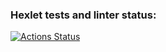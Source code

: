### Hexlet tests and linter status:
[![Actions Status](https://github.com/Difuster/frontend-project-lvl3/workflows/hexlet-check/badge.svg)](https://github.com/Difuster/frontend-project-lvl3/actions)
